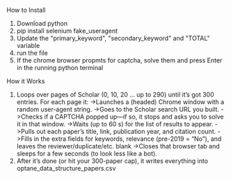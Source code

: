 How to Install
  1. Download python
  2. pip install selenium fake_useragent
  3. Update the "primary_keyword", "secondary_keyword" and "TOTAL" variable
  4. run the file
  5. If the chrome browser propmts for captcha, solve them and press Enter in the running python terminal

How it Works
  1. Loops over pages of Scholar (0, 10, 20 … up to 290) until it’s got 300 entries.
    For each page it:
      ->Launches a (headed) Chrome window with a random user-agent string.
      ->Goes to the Scholar search URL you built.
      ->Checks if a CAPTCHA popped up—if so, it stops and asks you to solve it in that window.
      ->Waits (up to 60 s) for the list of results to appear.
      ->Pulls out each paper’s title, link, publication year, and citation count.
      ->Fills in the extra fields for keywords, relevance (pre-2019 = “No”), and leaves the reviewer/duplicate/etc. blank
      ->Closes that browser tab and sleeps for a few seconds (to look less like a bot).
  2. After it’s done (or hit your 300-paper cap), it writes everything into optane_data_structure_papers.csv
